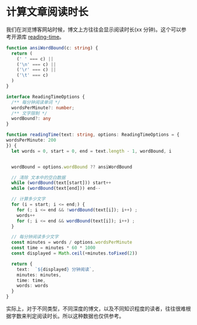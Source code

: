 # 计算文章阅读时长

我们在浏览博客网站时候，博文上方往往会显示阅读时长(xx 分钟)。这个可以参考开源库 [reading-time](https://github.com/ngryman/reading-time/blob/master/lib/reading-time.js
)。

```ts
function ansiWordBound(c: string) {
  return (
    (' ' === c) ||
    ('\n' === c) ||
    ('\r' === c) ||
    ('\t' === c)
  )
}

interface ReadingTimeOptions {
  /** 每分钟阅读单词 */
  wordsPerMinute?: number;
  /** 文字限制 */
  wordBound?: any
}

function readingTime(text: string, options: ReadingTimeOptions = {
wordsPerMinute: 200
}) {
  let words = 0, start = 0, end = text.length - 1, wordBound, i


  wordBound = options.wordBound ?? ansiWordBound

  // 清除 文本中的空白数据
  while (wordBound(text[start])) start++
  while (wordBound(text[end])) end--

  // 计算多少文字
  for (i = start; i <= end;) {
    for (; i <= end && !wordBound(text[i]); i++) ;
    words++
    for (; i <= end && wordBound(text[i]); i++) ;
  }

  // 每分钟阅读多少文字
  const minutes = words / options.wordsPerMinute
  const time = minutes * 60 * 1000
  const displayed = Math.ceil(+minutes.toFixed(2))

  return {
    text:  `${displayed} 分钟阅读`,
    minutes: minutes,
    time: time,
    words: words
  }
}
```

实际上，对于不同类型，不同深度的博文，以及不同知识程度的读者，往往很难根据字数来判定阅读时长。所以这种数据也仅供参考。